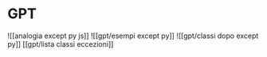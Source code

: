 # GPT
![[analogia except py js]]
![[gpt/esempi except py]]
![[gpt/classi dopo except py]]
[[gpt/lista classi eccezioni]]